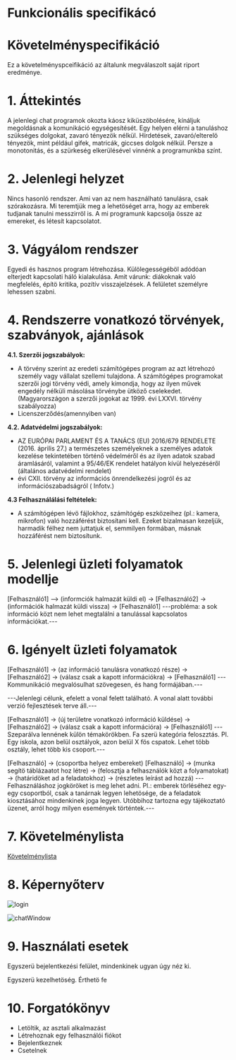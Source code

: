 # Funkcionális specifikácó

# Követelményspecifikáció

Ez a követelményspceifikáció az általunk megválaszolt saját riport eredménye. 

# 1. Áttekintés

A jelenlegi chat programok okozta káosz kiküszöbolésére, kínáljuk megoldásnak a komunikáció egységesítését. Egy helyen elérni a tanuláshoz szükséges dolgokat, zavaró tényezök nélkül. Hírdetések, zavaró/elterelö tényezök, mint például gifek, matricák, giccses dolgok nélkül. Persze a monotonitás, és a szürkeség elkerülésével vinnénk a programunkba színt.

# 2. Jelenlegi helyzet

Nincs hasonló rendszer. Ami van az nem használható tanulásra, csak szórakozásra. Mi teremtjük meg a lehetöséget arra, hogy az emberek tudjanak tanulni messzirröl is. A mi programunk kapcsolja össze az emereket, és létesít kapcsolatot.

# 3. Vágyálom rendszer

Egyedi és hasznos program létrehozása. Külölegességéböl adódóan elterjedt kapcsolati háló kialakulása. 
Amit várunk: diákoknak való megfelelés, építö kritika, pozítív visszajelzések.
A felületet személyre lehessen szabni.

# 4. Rendszerre vonatkozó törvények, szabványok, ajánlások

**4.1. Szerzői jogszabályok:**

- A törvény szerint az eredeti számítógépes program az azt létrehozó személy vagy vállalat szellemi tulajdona. A számítógépes programokat szerzői jogi törvény védi, amely kimondja, hogy az ilyen művek engedély nélküli másolása törvénybe ütköző cselekedet. (Magyarországon a szerzői jogokat az 1999. évi LXXVI. törvény szabályozza)
- Licenszerződés(amennyiben van)

**4.2. Adatvédelmi jogszabályok:**

- AZ EURÓPAI PARLAMENT ÉS A TANÁCS (EU) 2016/679 RENDELETE (2016. április 27.) a természetes személyeknek a személyes adatok kezelése tekintetében történő védelméről és az ilyen adatok szabad áramlásáról, valamint a 95/46/EK rendelet hatályon kívül helyezéséről (általános adatvédelmi rendelet)
- évi CXII. törvény az információs önrendelkezési jogról és az információszabadságról ( Infotv.)

**4.3 Felhasználálási feltételek:**

- A számítógépen lévö fájlokhoz, számítógép eszközeihez (pl.: kamera, mikrofon) való hozzáférést biztosítani kell. Ezeket bizalmasan kezeljük, harmadik félhez nem juttatjuk el, semmilyen formában, másnak hozzáférést nem biztosítunk.

# 5. Jelenlegi üzleti folyamatok modellje

[Felhasználó1] –> (informciók halmazát küldi el) -> [Felhasználó2] -> (információk halmazát küldi vissza) -> [Felhasználó1]
---probléma: a sok információ közt nem lehet megtalálni a tanulással kapcsolatos információkat.---

# 6. Igényelt üzleti folyamatok

[Felhasználó1] -> (az információ tanulásra vonatkozó része) -> [Felhasználó2] -> (válasz csak a kapott információkra) -> [Felhasználó1]
---Kommunikáció megvalósulhat szövegesen, és hang formájában.---


---Jelenlegi célunk, efelett a vonal felett található. A vonal alatt további verzió fejlesztések terve áll.---


[Felhasználó1] -> (új területre vonatkozó információ küldése) -> [Felhasználó2] -> (válasz csak a kapott információra) -> [Felhasználó1]
---Szeparálva lennének külön témakörökben. Fa szerü kategória feloszztás. Pl. Egy iskola, azon belül osztályok, azon belül X fös cspatok. Lehet több osztály, lehet több kis csoport.---

[Felhasználó] -> (csoportba helyez embereket)
[Felhasználó] -> (munka segítö táblázaatot hoz létre) -> (felosztja a felhasználók közt a folyamatokat) -> (határidöket ad a feladatokhoz) -> (részletes leírást ad hozzá) 
---Felhasználáshoz jogköröket is meg lehet adni. Pl.: emberek törléséhez egy-egy csoportból, csak a tanárnak legyen lehetösége, de a feladatok kiosztásához mindenkinek joga legyen. Utóbbihoz tartozna egy tájékoztató üzenet, arról hogy milyen események történtek.---

# 7. Követelménylista

[Követelménylista](https://www.notion.so/67c6af5872ad433f85d5ff384d2307a0?v=b0ec53b48bf8483d954e16908574915b)

# 8. Képernyőterv

![login](C:\Users\gengj\OneDrive\Képek\login.png)

![chatWindow](C:\Users\gengj\OneDrive\Képek\chatWindow.png)

# 9. Használati esetek

Egyszerü bejelentkezési felület, mindenkinek ugyan úgy néz ki. 

Egyszerü kezelhetöség. Érthetö fe

# 10. Forgatókönyv

- Letöltik, az asztali alkalmazást
- Létrehoznak egy felhasználói fiókot
- Bejelentkeznek
- Csetelnek

